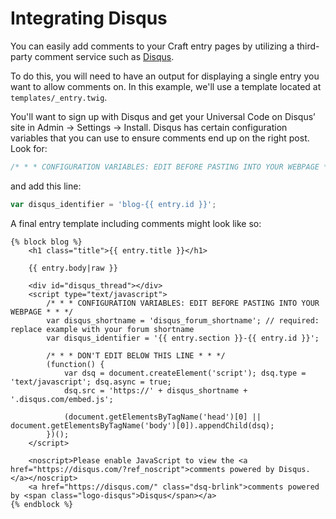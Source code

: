 # Integrating Disqus

You can easily add comments to your Craft entry pages by utilizing a third-party comment service such as [Disqus](https://disqus.com/).

To do this, you will need to have an output for displaying a single entry you want to allow comments on. In this example, we'll use a template located at `templates/_entry.twig`.

You'll want to sign up with Disqus and get your Universal Code on Disqus’ site in Admin → Settings → Install. Disqus has certain configuration variables that you can use to ensure comments end up on the right post. Look for:

```javascript
/* * * CONFIGURATION VARIABLES: EDIT BEFORE PASTING INTO YOUR WEBPAGE * * */
```

and add this line:

```javascript
var disqus_identifier = 'blog-{{ entry.id }}';
```

A final entry template including comments might look like so:

```twig
{% block blog %}
    <h1 class="title">{{ entry.title }}</h1>

    {{ entry.body|raw }}

    <div id="disqus_thread"></div>
    <script type="text/javascript">
        /* * * CONFIGURATION VARIABLES: EDIT BEFORE PASTING INTO YOUR WEBPAGE * * */
        var disqus_shortname = 'disqus_forum_shortname'; // required: replace example with your forum shortname
        var disqus_identifier = '{{ entry.section }}-{{ entry.id }}';

        /* * * DON'T EDIT BELOW THIS LINE * * */
        (function() {
            var dsq = document.createElement('script'); dsq.type = 'text/javascript'; dsq.async = true;
            dsq.src = 'https://' + disqus_shortname + '.disqus.com/embed.js';

            (document.getElementsByTagName('head')[0] || document.getElementsByTagName('body')[0]).appendChild(dsq);
        })();
    </script>

    <noscript>Please enable JavaScript to view the <a href="https://disqus.com/?ref_noscript">comments powered by Disqus.</a></noscript>
    <a href="https://disqus.com/" class="dsq-brlink">comments powered by <span class="logo-disqus">Disqus</span></a>
{% endblock %}
```